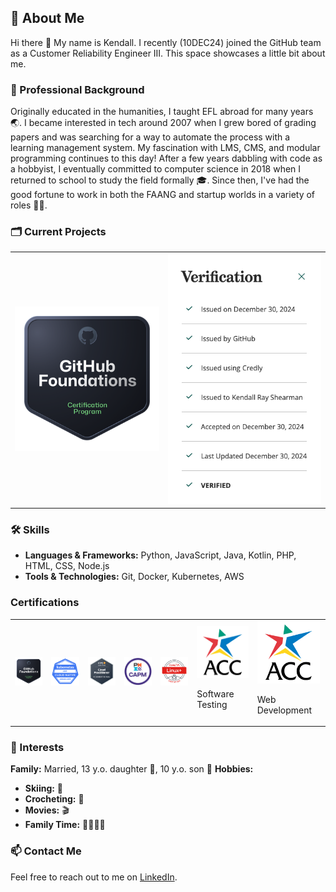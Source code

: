 ## 👤 About Me 
Hi there 👋
My name is Kendall. I recently (10DEC24) joined the GitHub team as a Customer Reliability Engineer III. This space showcases a little bit about me. 

### 💼 Professional Background
Originally educated in the humanities, I taught EFL abroad for many years 🌏. I became interested in tech around 2007 when I grew bored of grading papers and was searching for a way to automate the process with a learning management system. My fascination with LMS, CMS, and modular programming continues to this day! After a few years dabbling with code as a hobbyist, I eventually committed to computer science in 2018 when I returned to school to study the field formally 🎓. Since then, I've had the good fortune to work in both the FAANG and startup worlds in a variety of roles 🧑‍💻. 

### 🗂️ Current Projects
<!-- While onboarding, I made this amazing Octocat:

![octocat-1733936653588](https://github.com/user-attachments/assets/3b95b3cc-6027-4bf1-a742-f8761baf8e97) -->
<table>
    <tr>
        <td>
            <a href="https://www.credly.com/go/3YautmIh">
                <img src="gh-foundations.png" alt="ghfoundations cert image" />
            </a>
        </td>
        <td>
            <img src="cert-verification.png" alt="cert-verification" />
        </td>
    </tr>
</table>


### 🛠️ Skills
- **Languages & Frameworks:** Python, JavaScript, Java, Kotlin, PHP, HTML, CSS, Node.js
- **Tools & Technologies:** Git, Docker, Kubernetes, AWS

### Certifications
<table>
    <tr>
        <td>
            <img src="gh-foundations.png" alt="gh-foundations" width="100" />
        </td>
        <td>
            <img src="kcna.png" alt="kcna" width="100" />
        </td>
        <td>
            <img src="ccp.png" alt="ccp" width="100"/>
        </td>
        <td>
            <img src="capm.png" alt="capm" width="100"/>
        </td>
        <td>
            <img src="linux.png" alt="linux" width="100"/>
        </td>
        <td>
            <img src="acc.png" alt="acc" width="100"/>
            <p>Software Testing<p>
        </td>
        <td>
            <img src="acc.png" alt="acc" width="100"/>
            <p>Web Development<p>
        </td>
    </tr>
</table>



### 🌱 Interests
**Family:** Married, 13 y.o. daughter 👧, 10 y.o. son 👦
**Hobbies:**
- **Skiing:** 🎿
- **Crocheting:** 🧶
- **Movies:** 🎬
- **Family Time:** 👨‍👩‍👧‍👦

### 📫 Contact Me
Feel free to reach out to me on [LinkedIn](https://linkedin.com/in/krshearman).

